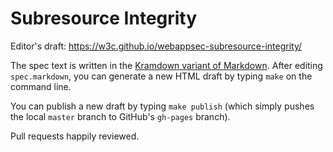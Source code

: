 Subresource Integrity
=====================

Editor's draft: https://w3c.github.io/webappsec-subresource-integrity/

The spec text is written in the [Kramdown variant of Markdown][kramdown].
After editing `spec.markdown`, you can generate a new HTML draft by typing
`make` on the command line.

You can publish a new draft by typing `make publish` (which simply pushes
the local `master` branch to GitHub's `gh-pages` branch).

Pull requests happily reviewed.

[kramdown]: http://kramdown.gettalong.org/syntax.html
